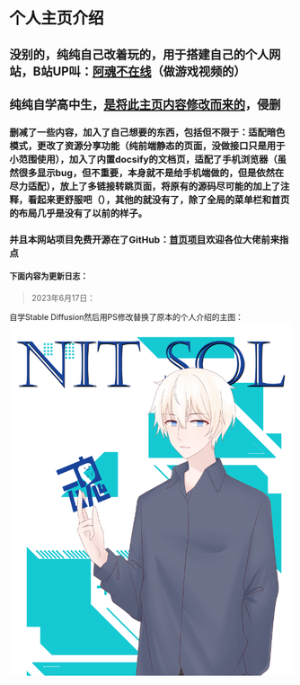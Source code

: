 # 个人主页介绍

## 没别的，纯纯自己改着玩的，用于搭建自己的个人网站，B站UP叫：[阿魂不在线](https://space.bilibili.com/1079805307)（做游戏视频的）

## 纯纯自学高中生，[是将此主页内容修改而来的](https://www.bilibili.com/video/BV19Y4y1B7Z5)，侵删

### 删减了一些内容，加入了自己想要的东西，包括但不限于：适配暗色模式，更改了资源分享功能（纯前端静态的页面，没做接口只是用于小范围使用），加入了内置docsify的文档页，适配了手机浏览器（虽然很多显示bug，但不重要，本身就不是给手机端做的，但是依然在尽力适配），放上了多链接转跳页面，将原有的源码尽可能的加上了注释，看起来更舒服吧（），其他的就没有了，除了全局的菜单栏和首页的布局几乎是没有了以前的样子。

### 并且本网站项目免费开源在了GitHub：[首页项目](https://github.com/night-soul/shouye)欢迎各位大佬前来指点

#### 下面内容为更新日志：

> 2023年6月17日：

自学Stable Diffusion然后用PS修改替换了原本的个人介绍的主图：![浅色模式](./image/top.png)



























